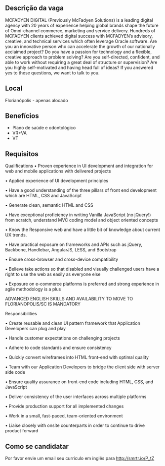 


## Descrição da vaga

MCFADYEN DIGITAL (Previously McFadyen Solutions) is a leading digital agency with 20 years of experience helping global brands shape the future of Omni-channel commerce, marketing and service delivery. Hundreds of MCFADYEN clients achieved digital success with MCFADYEN’s advisory, creative, and technical services which often leverage Oracle software.
Are you an innovative person who can accelerate the growth of our nationally acclaimed project? Do you have a passion for technology and a flexible, creative approach to problem solving? Are you self-directed, confident, and able to work without requiring a great deal of structure or supervision? Are you highly self-motivated and having head full of ideas? If you answered yes to these questions, we want to talk to you.

## Local

Florianópolis - apenas alocado

## Benefícios

- Plano de saúde e odontológico
- VR+VA
- VT


## Requisitos

Qualifications
• Proven experience in UI development and integration for web and mobile applications with  delivered projects

• Applied experience of UI development principles

• Have a good understanding of the three pillars of front end development which are HTML, CSS and JavaScript

• Generate clean, semantic HTML and CSS

• Have exceptional proficiency in writing Vanilla JavaScript (no jQuery!) from scratch, understand MVC coding model and object oriented concepts

• Know the Responsive web and have a little bit of knowledge about current UX trends.

• Have practical exposure on frameworks and APIs such as jQuery, Backbone, Handlebar, AngularJS, LESS, and Bootstrap

• Ensure cross-browser and cross-device compatibility

• Believe take actions so that disabled and visually challenged users have a right to use the web as easily as everyone else

• Exposure on e-commerce platforms is preferred and strong experience in agile methodology is a plus

 ADVANCED ENGLISH SKILLS AND AVAILABILITY TO MOVE TO FLORIANOPOLIS/SC IS MANDATORY 

Responsibilities

• Create reusable and clean UI pattern framework that Application Developers can plug and play

• Handle customer expectations on challenging projects

• Adhere to code standards and ensure consistency

• Quickly convert wireframes into HTML front-end with optimal quality

• Team with our Application Developers to bridge the client side with server side code

• Ensure quality assurance on front-end code including HTML, CSS, and JavaScript

• Deliver consistency of the user interfaces across multiple platforms

• Provide production support for all implemented changes

• Work in a small, fast-paced, team-oriented environment

• Liaise closely with onsite counterparts in order to continue to drive product forward

## Como se candidatar

Por favor envie um email seu currículo em inglês para http://smrtr.io/P_tZ 

